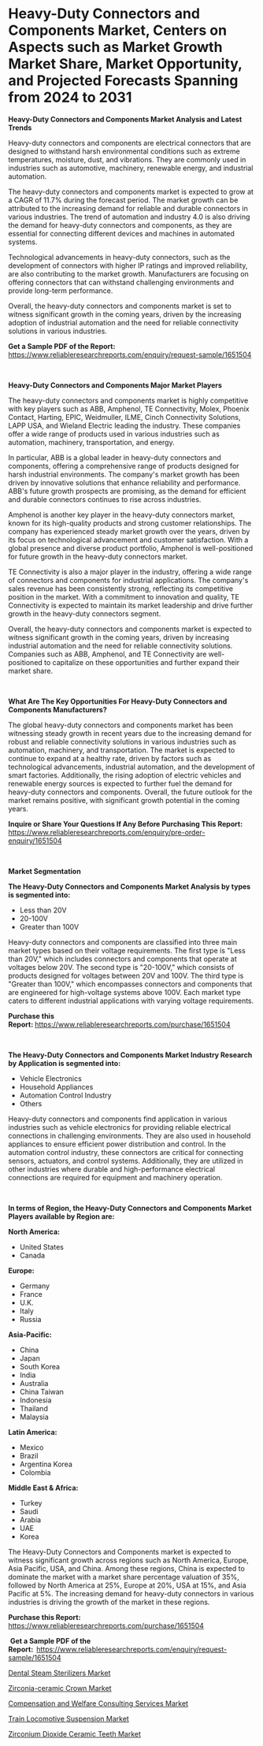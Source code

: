 <p><h1>Heavy-Duty Connectors and Components Market, Centers on Aspects such as Market Growth Market Share, Market Opportunity, and Projected Forecasts Spanning from 2024 to 2031</h1></p><p><strong>Heavy-Duty Connectors and Components Market Analysis and Latest Trends</strong></p>
<p><p>Heavy-duty connectors and components are electrical connectors that are designed to withstand harsh environmental conditions such as extreme temperatures, moisture, dust, and vibrations. They are commonly used in industries such as automotive, machinery, renewable energy, and industrial automation.</p><p>The heavy-duty connectors and components market is expected to grow at a CAGR of 11.7% during the forecast period. The market growth can be attributed to the increasing demand for reliable and durable connectors in various industries. The trend of automation and industry 4.0 is also driving the demand for heavy-duty connectors and components, as they are essential for connecting different devices and machines in automated systems.</p><p>Technological advancements in heavy-duty connectors, such as the development of connectors with higher IP ratings and improved reliability, are also contributing to the market growth. Manufacturers are focusing on offering connectors that can withstand challenging environments and provide long-term performance.</p><p>Overall, the heavy-duty connectors and components market is set to witness significant growth in the coming years, driven by the increasing adoption of industrial automation and the need for reliable connectivity solutions in various industries.</p></p>
<p><strong>Get a Sample PDF of the Report:&nbsp;</strong> <a href="https://www.reliableresearchreports.com/enquiry/request-sample/1651504">https://www.reliableresearchreports.com/enquiry/request-sample/1651504</a></p>
<p>&nbsp;</p>
<p><strong>Heavy-Duty Connectors and Components Major Market Players</strong></p>
<p><p>The heavy-duty connectors and components market is highly competitive with key players such as ABB, Amphenol, TE Connectivity, Molex, Phoenix Contact, Harting, EPIC, Weidmuller, ILME, Cinch Connectivity Solutions, LAPP USA, and Wieland Electric leading the industry. These companies offer a wide range of products used in various industries such as automation, machinery, transportation, and energy.</p><p>In particular, ABB is a global leader in heavy-duty connectors and components, offering a comprehensive range of products designed for harsh industrial environments. The company's market growth has been driven by innovative solutions that enhance reliability and performance. ABB's future growth prospects are promising, as the demand for efficient and durable connectors continues to rise across industries.</p><p>Amphenol is another key player in the heavy-duty connectors market, known for its high-quality products and strong customer relationships. The company has experienced steady market growth over the years, driven by its focus on technological advancement and customer satisfaction. With a global presence and diverse product portfolio, Amphenol is well-positioned for future growth in the heavy-duty connectors market.</p><p>TE Connectivity is also a major player in the industry, offering a wide range of connectors and components for industrial applications. The company's sales revenue has been consistently strong, reflecting its competitive position in the market. With a commitment to innovation and quality, TE Connectivity is expected to maintain its market leadership and drive further growth in the heavy-duty connectors segment.</p><p>Overall, the heavy-duty connectors and components market is expected to witness significant growth in the coming years, driven by increasing industrial automation and the need for reliable connectivity solutions. Companies such as ABB, Amphenol, and TE Connectivity are well-positioned to capitalize on these opportunities and further expand their market share.</p></p>
<p>&nbsp;</p>
<p><strong>What Are The Key Opportunities For Heavy-Duty Connectors and Components Manufacturers?</strong></p>
<p><p>The global heavy-duty connectors and components market has been witnessing steady growth in recent years due to the increasing demand for robust and reliable connectivity solutions in various industries such as automation, machinery, and transportation. The market is expected to continue to expand at a healthy rate, driven by factors such as technological advancements, industrial automation, and the development of smart factories. Additionally, the rising adoption of electric vehicles and renewable energy sources is expected to further fuel the demand for heavy-duty connectors and components. Overall, the future outlook for the market remains positive, with significant growth potential in the coming years.</p></p>
<p><strong>Inquire or Share Your Questions If Any Before Purchasing This Report:</strong> <a href="https://www.reliableresearchreports.com/enquiry/pre-order-enquiry/1651504">https://www.reliableresearchreports.com/enquiry/pre-order-enquiry/1651504</a></p>
<p>&nbsp;</p>
<p><strong>Market Segmentation</strong></p>
<p><strong>The Heavy-Duty Connectors and Components Market Analysis by types is segmented into:</strong></p>
<p><ul><li>Less than 20V</li><li>20-100V</li><li>Greater than 100V</li></ul></p>
<p><p>Heavy-duty connectors and components are classified into three main market types based on their voltage requirements. The first type is "Less than 20V," which includes connectors and components that operate at voltages below 20V. The second type is "20-100V," which consists of products designed for voltages between 20V and 100V. The third type is "Greater than 100V," which encompasses connectors and components that are engineered for high-voltage systems above 100V. Each market type caters to different industrial applications with varying voltage requirements.</p></p>
<p><strong>Purchase this Report:&nbsp;</strong><a href="https://www.reliableresearchreports.com/purchase/1651504">https://www.reliableresearchreports.com/purchase/1651504</a></p>
<p>&nbsp;</p>
<p><strong>The Heavy-Duty Connectors and Components Market Industry Research by Application is segmented into:</strong></p>
<p><ul><li>Vehicle Electronics</li><li>Household Appliances</li><li>Automation Control Industry</li><li>Others</li></ul></p>
<p><p>Heavy-duty connectors and components find application in various industries such as vehicle electronics for providing reliable electrical connections in challenging environments. They are also used in household appliances to ensure efficient power distribution and control. In the automation control industry, these connectors are critical for connecting sensors, actuators, and control systems. Additionally, they are utilized in other industries where durable and high-performance electrical connections are required for equipment and machinery operation.</p></p>
<p>&nbsp;</p>
<p><strong>In terms of Region, the Heavy-Duty Connectors and Components Market Players available by Region are:</strong></p>
<p>
    <p> <strong> North America: </strong>
        <ul>
            <li>United States</li>
            <li>Canada</li>
        </ul>
        </p> 
    <p> <strong> Europe: </strong>
        <ul>
            <li>Germany</li>
            <li>France</li>
            <li>U.K.</li>
            <li>Italy</li>
            <li>Russia</li>
        </ul>
        </p> 
    <p> <strong> Asia-Pacific: </strong>
        <ul>
            <li>China</li>
            <li>Japan</li>
            <li>South Korea</li>
            <li>India</li>
            <li>Australia</li>
            <li>China Taiwan</li>
            <li>Indonesia</li>
            <li>Thailand</li>
            <li>Malaysia</li>
        </ul>
        </p> 
    <p> <strong> Latin America: </strong>
        <ul>
            <li>Mexico</li>
            <li>Brazil</li>
            <li>Argentina Korea</li>
            <li>Colombia</li>
        </ul>
        </p> 
    <p> <strong> Middle East & Africa: </strong>
        <ul>
            <li>Turkey</li>
            <li>Saudi</li>
            <li>Arabia</li>
            <li>UAE</li>
            <li>Korea</li>
        </ul>
    </p>
    </p>
<p><p>The Heavy-Duty Connectors and Components market is expected to witness significant growth across regions such as North America, Europe, Asia Pacific, USA, and China. Among these regions, China is expected to dominate the market with a market share percentage valuation of 35%, followed by North America at 25%, Europe at 20%, USA at 15%, and Asia Pacific at 5%. The increasing demand for heavy-duty connectors in various industries is driving the growth of the market in these regions.</p></p>
<p><strong>Purchase this Report: </strong><a href="https://www.reliableresearchreports.com/purchase/1651504">https://www.reliableresearchreports.com/purchase/1651504</a></p>
<p>&nbsp;<strong>Get a Sample PDF of the Report:&nbsp;&nbsp;</strong><a href="https://www.reliableresearchreports.com/enquiry/request-sample/1651504">https://www.reliableresearchreports.com/enquiry/request-sample/1651504</a></p>
<p><strong></strong></p>
<p><p><a href="https://medium.com/@ruthmorales25/dental-steam-sterilizers-market-comprehensive-assessment-by-type-application-and-geography-571c8953e1ab">Dental Steam Sterilizers Market</a></p><p><a href="https://medium.com/@drakesporer988/zirconia-ceramic-crown-market-the-key-to-successful-business-strategy-forecast-till-2031-cea7941826f7">Zirconia-ceramic Crown Market</a></p><p><a href="https://github.com/suaretopek9/Market-Research-Report-List-1/blob/main/compensation-and-welfare-consulting-services-market.md">Compensation and Welfare Consulting Services Market</a></p><p><a href="https://github.com/mharielmesa/Market-Research-Report-List-1/blob/main/train-locomotive-suspension-market.md">Train Locomotive Suspension Market</a></p><p><a href="https://medium.com/@drakesporer988/zirconium-dioxide-ceramic-teeth-market-analysis-and-sze-forecasted-for-period-from-2024-to-2031-e082ff5202bc">Zirconium Dioxide Ceramic Teeth Market</a></p></p>